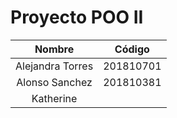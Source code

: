 # Proyecto POO II 

| Nombre          | Código    | 
| :-------------: | :-------: | 
| Alejandra Torres| 201810701 |
| Alonso Sanchez  | 201810381 | 
| Katherine       |           | 
